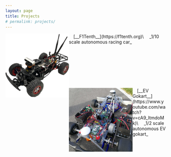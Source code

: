 ```yaml
---
layout: page
title: Projects
# permalink: projects/
---
```


<img style="float: left;" src="media/F1Tenth.png"  width="200">
&emsp;[__F1Tenth__](https://f1tenth.org)\
&emsp;_1/10 scale autonomous racing car_<br /><br /><br /><br /><br /><br /><br /><br /><br />

<img style="float: left;" src="media/Gokart.jpg"  width="200">
&emsp;[__EV Gokart__](https://www.youtube.com/watch?v=cA9_ItmdoMk)\
&emsp;_1/2 scale autonomous EV gokart_<br /><br /><br /><br />